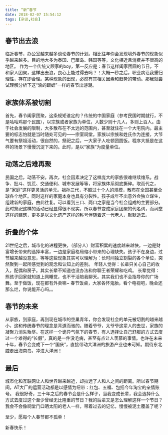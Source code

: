 ```yaml
---
title: “新”春节
date: 2018-02-07 15:54:12
tags: [杂谈,社会]
---
```


春节出去浪
-----

临近春节，办公室越来越多谈论春节的计划。相比往年你会发现境外春节的现象似乎越来越多。目的地大多为泰国、巴厘岛、韩国等等，文化相近且消费并不很高的地区。
作为一个传统又顾家的boy，第一反应是：春节这样阖家团圆的节日，不和家人团聚，这样出去浪，良心上能过得去吗？！大概一秒之后，职业病让我重归理性，存在即合理。某种现象的出现，必然有其相关因素和趋势的带动。那我就尝试理解分析下这“浪的跟蛙”一样的春节出游潮。

家族体系被切割
-------

首先，春节阖家团聚，这条规矩谁定的？传统的中国家庭（参考民国时期就行，不是咕咕鸡那个民国），以宗族或者家族为单位，人数少则十几人，多则上百人。由于社会发展的限制，大多散布在不太远的范围内，甚至就住在一个大宅院内。最主要的标志怕就是当时随处可见的——宗室祠堂。家族以宗族和姓氏作为连接，大节气要有祭祖活动，很自然的，祭祀之后，一大家子人吃顿团圆饭。程序大抵是在这样的场景下慢慢沉淀下来的。此时，是以“家族”为度量单位。

动荡之后难再聚
-------

民国之后，动荡不安。再次，社会因素决定了这样庞大的家族很难继续维系。战争、批斗、饥荒、交通便利、城市发展等等，将家族体系彻底撕碎。取而代之，是“家庭”这样更灵活的单元。祖孙三代，不超过十个人的规模，散布在全国甚至全球各个地区。同时这样的家庭本身也具有分裂性。孩子成年不出意外会独立谋生，组建新的家庭，由此往复。可以看到三口、两口之家是当今社会组成的主要部分。
此时祭祀这样的活动已经显得很不现实，所以春节变成家庭团聚的代名词，而祠堂这样的建筑，更多是以文化遗产这样的称号伴随着这一代老人，默默逝去。

折叠的个体
-----

21世纪之后，城市化的进程更快，（部分人）财富积累的速度越来越快。一边是财富增长带来的选择丰富，一边是家庭格局缩小带来的心理缺失。孩子不在身边，过节越来越没意思，等等这些现象其实可以理解为：长时间独立割裂的各个单位，突然聚到一起所感觉到的观念和认知上的差别。
年轻人觉得：长辈只关心自己的收入，配偶和房子。其实长辈不知道也没办法和你聊王者荣耀和吃鸡。
长辈觉得：熊孩子回家就知道上网睡觉，也不干活陪我聊天。其实我们也不会指导你的广场舞。至于做饭，现在都有外卖嘛~
春节饭桌，大家各怀鬼胎，看个电视吧，晚会还那么烂，你说能开心吗。。

春节的未来
-----

从家族，到家庭，再到现在城市的空巢青年，你会发现社会的单元被切割的越来越小，这和传统春节的理念是背道而驰的。随着爷爷，太爷爷这辈人的去世，家族的凝聚力消失殆尽。在这样一个诡异气氛下的春节，有人选择让自己舒服的方式去度过一个难得的“长假”，真的是一件没毛病，甚至有点让人羡慕的事情。也许在未来十年，春节会变成下一个“国庆”，直接带动大洋洲的旅游产业也未可知。期待东北腔走出海南岛，冲进大洋洲！

最后
--

城市化和互联网让人和世界越来越近，却拉远了人和人之间的距离。所以春节期间，AT大厂的运营活动都是以感情为纽带：红包、五福、包括今年淘宝的亲情账号。
我很好奇，三十年之后的春节会是什么样子，当我变成长辈，我会选择什么方式去度过这个至少曾经无比隆重的节日？我的后辈又是怎么理解这样一个节日？我会不会像祠堂门口晒太阳的老人一样，带着过去的记忆，慢慢被泥土覆盖了呢？

至少，愿每个人春节都不孤单！

新春快乐！
